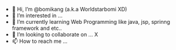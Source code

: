 - 👋 Hi, I’m @bomikang (a.k.a Worldstarbomi XD)
- 👀 I’m interested in ...
- 🌱 I’m currently learning Web Programming like java, jsp, sprinng framework and etc.. 
- 💞️ I’m looking to collaborate on ... X
- 📫 How to reach me ...

<!---
bomikang/bomikang is a ✨ special ✨ repository because its `README.md` (this file) appears on your GitHub profile.
You can click the Preview link to take a look at your changes.
--->
